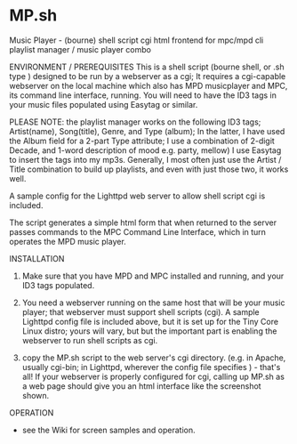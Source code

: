 # MP.sh
Music Player - (bourne) shell script cgi html frontend for mpc/mpd cli playlist manager / music player combo

ENVIRONMENT / PREREQUISITES
This is a shell script (bourne shell, or .sh type ) designed to be run by a webserver as a cgi; It requires a cgi-capable webserver on the local machine which also has MPD musicplayer and MPC, its command line interface, running. You will need to have the ID3 tags in your music files populated using Easytag or similar.

PLEASE NOTE: the playlist manager works on the following ID3 tags;  Artist(name), Song(title), Genre, and Type (album);  In the latter, I have used the Album field for a 2-part Type attribute;  I use a combination of 2-digit Decade, and  1-word description of mood e.g. party, mellow) I use Easytag to insert the tags into my mp3s. Generally, I most often just use the Artist / Title combination to build up playlists, and even with just those two, it works well.

A sample config for the Lighttpd web server to allow shell script cgi is included.

The script generates a simple html form that when returned to the server passes commands to the MPC Command Line Interface, which in turn operates the MPD music player.

INSTALLATION

1) Make sure that you have MPD and MPC installed and running, and your ID3 tags populated.

2) You need a webserver running on the same host that will be your music player;  that webserver must support shell scripts  (cgi). A sample Lighttpd config file is included above, but it is set up for the Tiny Core Linux distro; yours will vary, but 
but the important part is enabling the webserver to run shell scripts as cgi.

3) copy the MP.sh script to the web server's cgi directory. (e.g. in Apache, usually cgi-bin; in Lighttpd, wherever the config file specifies ) - that's all!  If your webserver is properly configured for cgi, calling up MP.sh as a web page should give you an html interface like the screenshot shown. 

OPERATION
 
   - see the Wiki for screen samples and operation.
